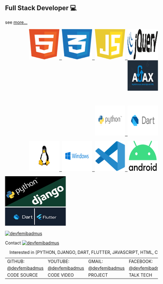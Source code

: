 <h2>Full Stack Developer 💻 </h2>

see [more...](https://www.youtube.com/channel/UCelbvkWLSOj8eQjDd79ZN9g)

<a href="https://devfemibadmus.herokuapp.com" target="_blank">
<div  align="right">
<p>
  <kbd>
  <img src="images/html5.svg" alt="html5" width="100" height="100"/>
  <img src="images/css3.svg" alt="css3" width="100" height="100"/>
  <img src="images/javascript.svg" alt="JavaScript" width="100" height="100"/>
  <img src="images/jquery.svg" alt="jQuery" width="100" height="100"/>
  <img src="images/ajax.gif" alt="ajax" width="100" height="100"/>
  </kbd>
</p>
<br>
<p>
  <kbd>
  <img src="images/python.svg" alt="Python" width="100" height="100"/>
  <img src="images/dart.svg" alt="Dart" width="100" height="100"/>
  </kbd>
</p>

<p>
  <kbd>
  <img src="images/linux.svg" alt="Linux" width="100" height="100"/>
  <img src="images/microsoft.svg" alt="Microsoft" width="100" height="100"/>
  <img src="images/vscode.svg" alt="Visual Studio Code" width="100" height="100"/>
  <img src="images/android-studio.svg" alt="Android Studio" width="100" height="100"/>
  </kbd>
</p>
</div>
<p>
  <kbd>
  <img src="images/django.png" alt="django" width="200" height="100"/>
  <br/>
  <img src="images/flutter.png" alt="flutter" width="200" height="60"/>
  </kbd>
</p>

<p>
  <img src="https://github-readme-stats.vercel.app/api?username=devfemibadmus&show_icons=true&theme=dark&locale=en" alt="devfemibadmus" />
</p>

</a>

Contact
<a href="https://twitter.com/devfemibadmus" target="_blank">
<img src="https://abs.twimg.com/favicons/twitter.2.ico" alt="devfemibadmus" height="30" width="40" />
</a>
<table> <caption>Interested in [PYTHON, DJANGO, DART, FLUTTER, JAVASCRIPT, HTML, CSS, SECURITY] follow us</caption> <tr> <td>GITHUB:</td> <td>YOUTUBE:</td> <td>GMAIL:</td> <td>FACEBOOK:</td> <td>INSTAGRAM:</td> </tr> <tr> <td><a href="https://github.com/devfemibadmus">@devfemibadmus</a></td> <td><a href="https://www.youtube.com/channel/UCelbvkWLSOj8eQjDd79ZN9g">@devfemibadmus</a></td> <td><a href="mailto: devfemibadmus@gmail.com">@devfemibadmus</a></td> <td><a href="https://facebook.com/devfemibadmustv">@devfemibadmustv</a></td> <td><a href="https://instagram.com/devfemibadmus">@devfemibadmus</a></td> </tr> <tr> <td>CODE SOURCE</td> <td>CODE VIDEO</td> <td>PROJECT</td> <td>TALK TECH</td> <td>NEWS/MEME</td> </tr> </table>

